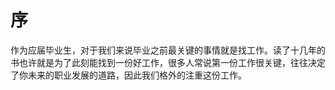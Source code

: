 # 序
作为应届毕业生，对于我们来说毕业之前最关键的事情就是找工作。读了十几年的书也许就是为了此刻能找到一份好工作，很多人常说第一份工作很关键，往往决定了你未来的职业发展的道路，因此我们格外的注重这份工作。